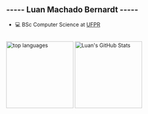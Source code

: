 <h2> ----- Luan Machado Bernardt -----</h2>

<div>
	<ul>
		<li>💻 BSc Computer Science at <a href="https://www.ufpr.br/portalufpr/">UFPR</a></li>
	</ul>
</div>
<br>


<div class"d-flex">
	<img height="180em" src="https://github-readme-stats.vercel.app/api/top-langs/?layout=compact&theme=tokyonight&username=Luan-MB&langs_count=10&hide=makefile&exclude_repo=vim-mods" alt="top languages">
	<img height="180em" src="https://github-readme-stats.vercel.app/api?username=Luan-MB&count_private=true&show_icons=true&theme=gruvbox&include_all_commits=true" alt="Luan's GitHub Stats">
</div> 
<br>
